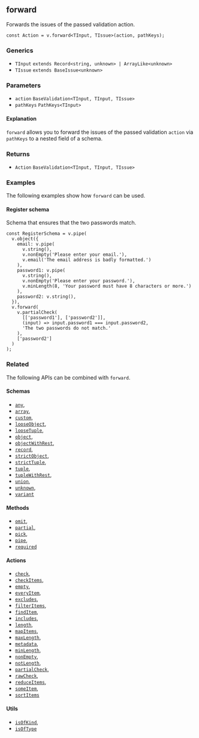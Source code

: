 forward
-------

Forwards the issues of the passed validation action.

    const Action = v.forward<TInput, TIssue>(action, pathKeys);
    

### Generics

*   `TInput` `extends Record<string, unknown> | ArrayLike<unknown>`
*   `TIssue` `extends BaseIssue<unknown>`

### Parameters

*   `action` `BaseValidation<TInput, TInput, TIssue>`
*   `pathKeys` `PathKeys<TInput>`

#### Explanation

`forward` allows you to forward the issues of the passed validation `action` via `pathKeys` to a nested field of a schema.

### Returns

*   `Action` `BaseValidation<TInput, TInput, TIssue>`

### Examples

The following examples show how `forward` can be used.

#### Register schema

Schema that ensures that the two passwords match.

    const RegisterSchema = v.pipe(
      v.object({
        email: v.pipe(
          v.string(),
          v.nonEmpty('Please enter your email.'),
          v.email('The email address is badly formatted.')
        ),
        password1: v.pipe(
          v.string(),
          v.nonEmpty('Please enter your password.'),
          v.minLength(8, 'Your password must have 8 characters or more.')
        ),
        password2: v.string(),
      }),
      v.forward(
        v.partialCheck(
          [['password1'], ['password2']],
          (input) => input.password1 === input.password2,
          'The two passwords do not match.'
        ),
        ['password2']
      )
    );
    

### Related

The following APIs can be combined with `forward`.

#### Schemas

*   [`any`](any.md),
*   [`array`](array.md),
*   [`custom`](custom.md),
*   [`looseObject`](looseObject.md),
*   [`looseTuple`](looseTuple.md),
*   [`object`](object.md),
*   [`objectWithRest`](objectWithRest.md),
*   [`record`](record.md),
*   [`strictObject`](strictObject.md),
*   [`strictTuple`](strictTuple.md),
*   [`tuple`](tuple.md),
*   [`tupleWithRest`](tupleWithRest.md),
*   [`union`](union.md),
*   [`unknown`](unknown.md),
*   [`variant`](variant.md)

#### Methods

*   [`omit`](omit.md),
*   [`partial`](partial.md),
*   [`pick`](pick.md),
*   [`pipe`](pipe.md),
*   [`required`](required.md)

#### Actions

*   [`check`](check.md),
*   [`checkItems`](checkItems.md),
*   [`empty`](empty.md),
*   [`everyItem`](everyItem.md),
*   [`excludes`](excludes.md),
*   [`filterItems`](filterItems.md),
*   [`findItem`](findItem.md),
*   [`includes`](includes.md),
*   [`length`](length.md),
*   [`mapItems`](mapItems.md),
*   [`maxLength`](maxLength.md),
*   [`metadata`](metadata.md),
*   [`minLength`](minLength.md),
*   [`nonEmpty`](nonEmpty.md),
*   [`notLength`](notLength.md),
*   [`partialCheck`](partialCheck.md),
*   [`rawCheck`](rawCheck.md),
*   [`reduceItems`](reduceItems.md),
*   [`someItem`](someItem.md),
*   [`sortItems`](sortItems.md)

#### Utils

*   [`isOfKind`](isOfKind.md),
*   [`isOfType`](isOfType.md)